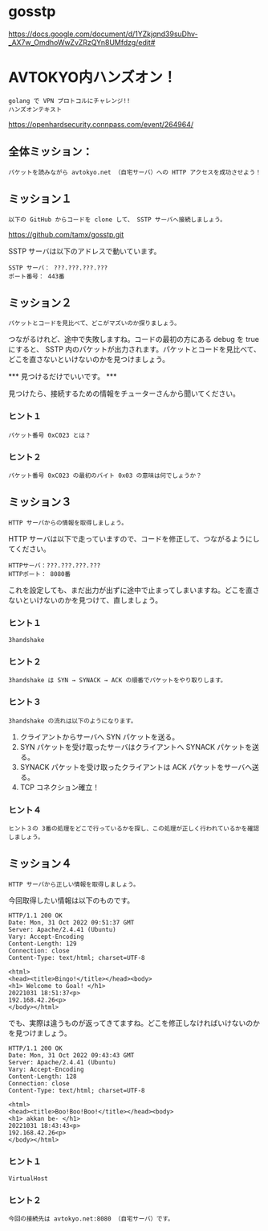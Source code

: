 # gosstp

https://docs.google.com/document/d/1YZkjqnd39suDhv-_AX7w_OmdhoWwZvZRzQYn8UMfdzg/edit#

# AVTOKYO内ハンズオン！
    golang で VPN プロトコルにチャレンジ!!
    ハンズオンテキスト

https://openhardsecurity.connpass.com/event/264964/

## 全体ミッション：
    パケットを読みながら avtokyo.net （自宅サーバ）への HTTP アクセスを成功させよう！

## ミッション１
    以下の GitHub からコードを clone して、 SSTP サーバへ接続しましょう。

https://github.com/tamx/gosstp.git

SSTP サーバは以下のアドレスで動いています。

    SSTP サーバ： ???.???.???.???
    ポート番号： 443番

## ミッション２
    パケットとコードを見比べて、どこがマズいのか探りましょう。

つながるけれど、途中で失敗しますね。コードの最初の方にある debug を true にすると、 SSTP 内のパケットが出力されます。パケットとコードを見比べて、どこを直さないといけないのかを見つけましょう。

*** 見つけるだけでいいです。 ***

見つけたら、接続するための情報をチューターさんから聞いてください。

### ヒント１
    パケット番号 0xC023 とは？

### ヒント２
    パケット番号 0xC023 の最初のバイト 0x03 の意味は何でしょうか？

## ミッション３
    HTTP サーバからの情報を取得しましょう。

HTTP サーバは以下で走っていますので、コードを修正して、つながるようにしてください。

    HTTPサーバ：???.???.???.???
    HTTPポート： 8080番

これを設定しても、まだ出力が出ずに途中で止まってしまいますね。どこを直さないといけないのかを見つけて、直しましょう。

### ヒント１
    3handshake

### ヒント２
    3handshake は SYN → SYNACK → ACK の順番でパケットをやり取りします。

### ヒント３
    3handshake の流れは以下のようになります。

1. クライアントからサーバへ SYN パケットを送る。
1. SYN パケットを受け取ったサーバはクライアントへ SYNACK パケットを送る。
1. SYNACK パケットを受け取ったクライアントは ACK パケットをサーバへ送る。
1. TCP コネクション確立！

### ヒント４
    ヒント３の 3番の処理をどこで行っているかを探し、この処理が正しく行われているかを確認しましょう。


## ミッション４
    HTTP サーバから正しい情報を取得しましょう。

今回取得したい情報は以下のものです。

~~~
HTTP/1.1 200 OK
Date: Mon, 31 Oct 2022 09:51:37 GMT
Server: Apache/2.4.41 (Ubuntu)
Vary: Accept-Encoding
Content-Length: 129
Connection: close
Content-Type: text/html; charset=UTF-8

<html>
<head><title>Bingo!</title></head><body>
<h1> Welcome to Goal! </h1>
20221031 18:51:37<p>
192.168.42.26<p>
</body></html>
~~~

でも、実際は違うものが返ってきてますね。どこを修正しなければいけないのかを見つけましょう。

~~~
HTTP/1.1 200 OK
Date: Mon, 31 Oct 2022 09:43:43 GMT
Server: Apache/2.4.41 (Ubuntu)
Vary: Accept-Encoding
Content-Length: 128
Connection: close
Content-Type: text/html; charset=UTF-8

<html>
<head><title>Boo!Boo!Boo!</title></head><body>
<h1> akkan be- </h1>
20221031 18:43:43<p>
192.168.42.26<p>
</body></html>
~~~

### ヒント１
    VirtualHost

### ヒント２
    今回の接続先は avtokyo.net:8080 （自宅サーバ）です。
